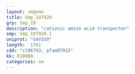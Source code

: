```yaml
---
layout: smgene
title: Smp_197920
grp: Smp_19
description: "cationic amino acid transporter"
smp: Smp_197920.1
uniprot: "G4VIG9"
length:  1761
cdd: "cl06793, pfam07915"
kk: K10088
categories: sm
---
```

